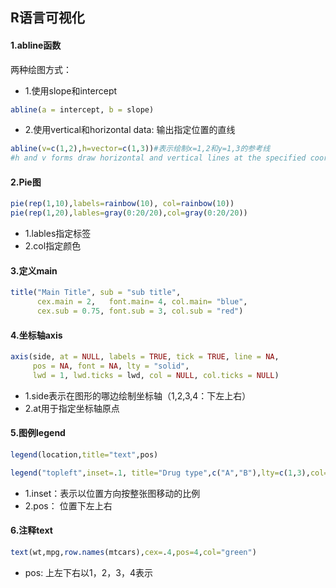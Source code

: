 ## R语言可视化

#### 1.abline函数

两种绘图方式：

- 1.使用slope和intercept

~~~R
abline(a = intercept, b = slope)
~~~

- 2.使用vertical和horizontal data: 输出指定位置的直线

~~~R
abline(v=c(1,2),h=vector=c(1,3))#表示绘制x=1,2和y=1,3的参考线
#h and v forms draw horizontal and vertical lines at the specified coordinates.
~~~

#### 2.Pie图

~~~R
pie(rep(1,10),labels=rainbow(10), col=rainbow(10))
pie(rep(1,20),lables=gray(0:20/20),col=gray(0:20/20))
~~~

- 1.lables指定标签
- 2.col指定颜色

#### 3.定义main

~~~R
title("Main Title", sub = "sub title",
      cex.main = 2,   font.main= 4, col.main= "blue",
      cex.sub = 0.75, font.sub = 3, col.sub = "red")
~~~

#### 4.坐标轴axis

~~~R
axis(side, at = NULL, labels = TRUE, tick = TRUE, line = NA,
     pos = NA, font = NA, lty = "solid",
     lwd = 1, lwd.ticks = lwd, col = NULL, col.ticks = NULL)
~~~

- 1.side表示在图形的哪边绘制坐标轴（1,2,3,4：下左上右）
- 2.at用于指定坐标轴原点

#### 5.图例legend

~~~R
legend(location,title="text",pos)

legend("topleft",inset=.1, title="Drug type",c("A","B"),lty=c(1,3),col=c("cyan","magenta"))
~~~

- 1.inset：表示以位置方向按整张图移动的比例
- 2.pos： 位置下左上右

#### 6.注释text

~~~R
text(wt,mpg,row.names(mtcars),cex=.4,pos=4,col="green")
~~~

- pos: 上左下右以1，2，3，4表示